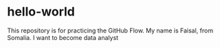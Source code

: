 # hello-world
This repository is for practicing the GitHub Flow.
My name is Faisal, from Somalia. I want to become data analyst
